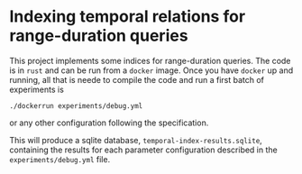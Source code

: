Indexing temporal relations for range-duration queries
===============================

This project implements some indices for range-duration queries.
The code is in `rust` and can be run from a `docker` image.
Once you have `docker` up and running, all that is neede to compile the
code and run a first batch of experiments is

    ./dockerrun experiments/debug.yml

or any other configuration following the specification.
   
This will produce a sqlite database, `temporal-index-results.sqlite`,
containing the results for each parameter configuration described in the
`experiments/debug.yml` file.

